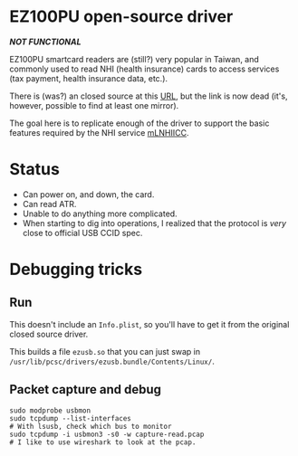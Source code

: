 EZ100PU open-source driver
=========================

***NOT FUNCTIONAL***

EZ100PU smartcard readers are (still?) very popular in Taiwan, and commonly
used to read NHI (health insurance) cards to access services (tax payment,
health insurance data, etc.).

There is (was?) an closed source at this
[URL](https://www.castlestech.com/wp-content/uploads/2016/08/201511920271676073.zip),
but the link is now dead (it's, however, possible to find at least one mirror).

The goal here is to replicate enough of the driver to support the basic
features required by the NHI service [mLNHIICC](https://eservice.nhi.gov.tw/Personal1/System/HealthCard.aspx).

# Status

 - Can power on, and down, the card.
 - Can read ATR.
 - Unable to do anything more complicated.
 - When starting to dig into operations, I realized that the protocol is
   _very_ close to official USB CCID spec.

# Debugging tricks

## Run

This doesn't include an `Info.plist`, so you'll have to get it from the original
closed source driver.

This builds a file `ezusb.so` that you can just swap in
`/usr/lib/pcsc/drivers/ezusb.bundle/Contents/Linux/`.

## Packet capture and debug

```
sudo modprobe usbmon
sudo tcpdump --list-interfaces
# With lsusb, check which bus to monitor
sudo tcpdump -i usbmon3 -s0 -w capture-read.pcap
# I like to use wireshark to look at the pcap.
```
